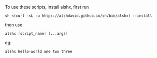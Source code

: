 To use these scripts, install alshx, first run

```
sh <(curl -sL -u https://alshdavid.github.io/sh/bin/alshx) --install
```

then use

```
alshx [script_name] [...args]
```
eg:

```
alshx hello-world one two three
```

